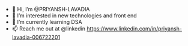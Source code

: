 - 👋 Hi, I’m @PRIYANSH-LAVADIA
- 👀 I’m interested in new technologies and front end
- 🌱 I’m currently learning DSA
- 📫 Reach me out at @linkedin 
      https://www.linkedin.com/in/priyansh-lavadia-006722201  

<!---
PRIYANSH-LAVADIA/PRIYANSH-LAVADIA is a ✨ special ✨ repository because its `README.md` (this file) appears on your GitHub profile.
You can click the Preview link to take a look at your changes.
--->
